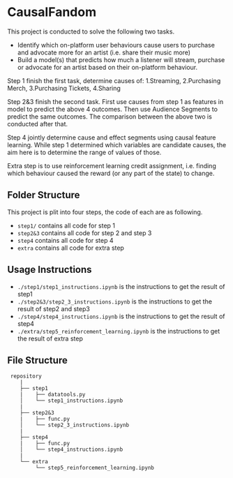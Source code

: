 # CausalFandom
This project is conducted to solve the following two tasks.
- Identify which on-platform user behaviours cause users to purchase and advocate more for an artist  (i.e. share their music more)
- Build a model(s) that predicts how much a listener will stream, purchase or advocate for an artist based on their on-platform behaviour.

Step 1 finish the first task, determine causes of: 1.Streaming, 2.Purchasing Merch, 3.Purchasing Tickets, 4.Sharing 

Step 2&3 finish the second task. First use causes from step 1 as features in model to predict the above 4 outcomes. 
Then use Audience Segments to predict the same outcomes. 
The comparison between the above two is conducted after that.

Step 4 jointly determine cause and effect segments using causal feature learning. 
While step 1 determined which variables are candidate causes, the aim here is to determine the range of values of those.

Extra step is to use reinforcement learning credit assignment, i.e. 
finding which behaviour caused the reward (or any part of the state) to change.


## Folder Structure
This project is plit into four steps, the code of each are as following.
- `step1/` contains all code for step 1
- `step2&3` contains all code for step 2 and step 3
- `step4` contains all code for step 4
- `extra` contains all code for extra step

## Usage Instructions
- `./step1/step1_instructions.ipynb` is the instructions to get the result of step1
- `./step2&3/step2_3_instructions.ipynb` is the instructions to get the result of step2 and step3
- `./step4/step4_instructions.ipynb` is the instructions to get the result of step4
- `./extra/step5_reinforcement_learning.ipynb` is the instructions to get the result of extra step

## File Structure
```
 repository
    |
    ├── step1
    |    ├── datatools.py
    │    └── step1_instructions.ipynb
    |
    ├── step2&3
    |    ├── func.py
    │    └── step2_3_instructions.ipynb
    |
    ├── step4
    |    ├── func.py
    │    └── step4_instructions.ipynb
    |
    └── extra
         └── step5_reinforcement_learning.ipynb
```